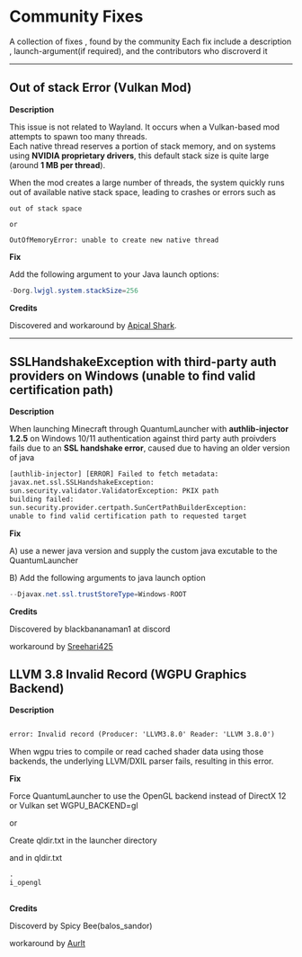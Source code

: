 # Community Fixes

A collection of fixes , found by the community
Each fix include a description , launch-argument(if required), and the contributors who discroverd it 


---

## Out of stack Error (Vulkan Mod)


**Description**

This issue is not related to Wayland. It occurs when a Vulkan-based mod attempts to spawn too many threads.  
Each native thread reserves a portion of stack memory, and on systems using **NVIDIA proprietary drivers**, this default stack size is quite large (around **1 MB per thread**). 

When the mod creates a large number of threads, the system quickly runs out of available native stack space, leading to crashes or errors such as 
```log
out of stack space

or 

OutOfMemoryError: unable to create new native thread
```
**Fix**

Add the following argument to your Java launch options:

```java
-Dorg.lwjgl.system.stackSize=256
```

**Credits**

Discovered and workaround by [Apical Shark](https://github.com/apicalshark/).

---

## SSLHandshakeException with third-party auth providers on Windows (unable to find valid certification path)

**Description**

When launching Minecraft through QuantumLauncher with **authlib-injector 1.2.5** on Windows 10/11 authentication against third party auth proivders fails due to an **SSL handshake error**, caused due to having an older version of java
```txt
[authlib-injector] [ERROR] Failed to fetch metadata:
javax.net.ssl.SSLHandshakeException: 
sun.security.validator.ValidatorException: PKIX path 
building failed: 
sun.security.provider.certpath.SunCertPathBuilderException: 
unable to find valid certification path to requested target
```

**Fix**

A) use a newer java version and supply the custom java excutable to the QuantumLauncher

B) Add the following arguments to java launch option

```java
--Djavax.net.ssl.trustStoreType=Windows-ROOT
```

**Credits**

Discovered by blackbananaman1 at discord

workaround by [Sreehari425](https://github.com/Sreehari425/)


## LLVM 3.8 Invalid Record (WGPU Graphics Backend)

**Description**

```txt

error: Invalid record (Producer: 'LLVM3.8.0' Reader: 'LLVM 3.8.0')

```

When wgpu tries to compile or read cached shader data using those backends, the underlying LLVM/DXIL parser fails, resulting in this error.

**Fix**

Force QuantumLauncher to use the OpenGL backend instead of DirectX 12 or Vulkan
set WGPU_BACKEND=gl

or

Create qldir.txt in the launcher directory

and in qldir.txt

```txt
.
i_opengl
  
```

**Credits**

Discoverd by Spicy Bee(balos_sandor)

workaround by [Aurlt](https://github.com/Aurlt)  
   
    
